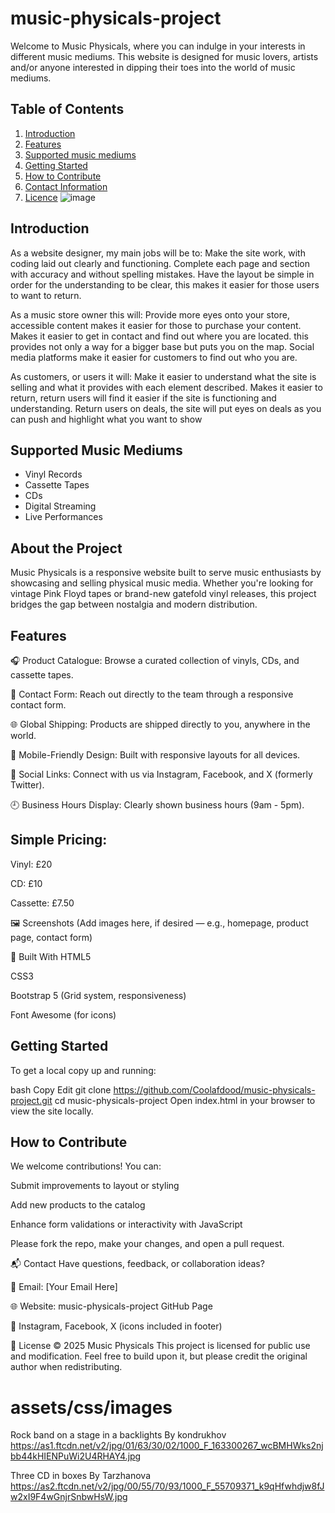 ﻿# music-physicals-project
Welcome to Music Physicals, where you can indulge in your interests in different music mediums. This website is designed for music lovers, artists and/or anyone interested in dipping their toes into the world of music mediums.

## Table of Contents
1. [Introduction](#introduction)
2. [Features](#features)
3. [Supported music mediums](#supported-music-mediums)
4. [Getting Started](#getting-started)
5. [How to Contribute](#how-to-contribute)
6. [Contact Information](#contact-information)
7. [ Licence](#licence)
![image](https://github.com/user-attachments/assets/b3909a0a-a455-4845-a6f6-839640d9426f)


## Introduction
As a website designer, my main jobs will be to:
Make the site work, with coding laid out clearly and functioning.
Complete each page and section with accuracy and without spelling mistakes.
Have the layout be simple in order for the understanding to be clear, this makes it easier for those users to want to return.

As a music store owner this will:
Provide more eyes onto your store, accessible content makes it easier for those to purchase your content.
Makes it easier to get in contact and find out where you are located. this provides not only a way for a bigger base but puts you on the map.
Social media platforms make it easier for customers to find out who you are.

As customers, or users it will:
Make it easier to understand what the site is selling and what it provides with each element described.
Makes it easier to return, return users will find it easier if the site is functioning and understanding.
Return users on deals, the site will put eyes on deals as you can push and highlight what you want to show



## Supported Music Mediums
- Vinyl Records
- Cassette Tapes
- CDs
- Digital Streaming
- Live Performances

## About the Project
Music Physicals is a responsive website built to serve music enthusiasts by showcasing and selling physical music media. Whether you're looking for vintage Pink Floyd tapes or brand-new gatefold vinyl releases, this project bridges the gap between nostalgia and modern distribution.

## Features
🎧 Product Catalogue: Browse a curated collection of vinyls, CDs, and cassette tapes.

💬 Contact Form: Reach out directly to the team through a responsive contact form.

🌐 Global Shipping: Products are shipped directly to you, anywhere in the world.

📲 Mobile-Friendly Design: Built with responsive layouts for all devices.

📣 Social Links: Connect with us via Instagram, Facebook, and X (formerly Twitter).

🕘 Business Hours Display: Clearly shown business hours (9am - 5pm).

## Simple Pricing:

Vinyl: £20

CD: £10

Cassette: £7.50

🖼️ Screenshots
(Add images here, if desired — e.g., homepage, product page, contact form)

🧱 Built With
HTML5

CSS3

Bootstrap 5 (Grid system, responsiveness)

Font Awesome (for icons)

## Getting Started
To get a local copy up and running:

bash
Copy
Edit
git clone https://github.com/Coolafdood/music-physicals-project.git
cd music-physicals-project
Open index.html in your browser to view the site locally.

## How to Contribute
We welcome contributions! You can:

Submit improvements to layout or styling

Add new products to the catalog

Enhance form validations or interactivity with JavaScript

Please fork the repo, make your changes, and open a pull request.

📬 Contact
Have questions, feedback, or collaboration ideas?

📧 Email: [Your Email Here]

🌐 Website: music-physicals-project GitHub Page

📱 Instagram, Facebook, X (icons included in footer)

📄 License
© 2025 Music Physicals
This project is licensed for public use and modification. Feel free to build upon it, but please credit the original author when redistributing.







 
 # assets/css/images

Rock band on a stage in a backlights
By kondrukhov
 https://as1.ftcdn.net/v2/jpg/01/63/30/02/1000_F_163300267_wcBMHWks2njbb44kHIENPuWi2U4RHAY4.jpg

 Three CD in boxes
By Tarzhanova
https://as2.ftcdn.net/v2/jpg/00/55/70/93/1000_F_55709371_k9qHfwhdjw8fJw2xI9F4wGnjrSnbwHsW.jpg
